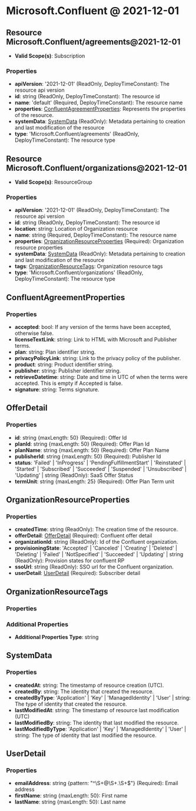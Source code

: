 # Microsoft.Confluent @ 2021-12-01

## Resource Microsoft.Confluent/agreements@2021-12-01
* **Valid Scope(s)**: Subscription
### Properties
* **apiVersion**: '2021-12-01' (ReadOnly, DeployTimeConstant): The resource api version
* **id**: string (ReadOnly, DeployTimeConstant): The resource id
* **name**: 'default' (Required, DeployTimeConstant): The resource name
* **properties**: [ConfluentAgreementProperties](#confluentagreementproperties): Represents the properties of the resource.
* **systemData**: [SystemData](#systemdata) (ReadOnly): Metadata pertaining to creation and last modification of the resource
* **type**: 'Microsoft.Confluent/agreements' (ReadOnly, DeployTimeConstant): The resource type

## Resource Microsoft.Confluent/organizations@2021-12-01
* **Valid Scope(s)**: ResourceGroup
### Properties
* **apiVersion**: '2021-12-01' (ReadOnly, DeployTimeConstant): The resource api version
* **id**: string (ReadOnly, DeployTimeConstant): The resource id
* **location**: string: Location of Organization resource
* **name**: string (Required, DeployTimeConstant): The resource name
* **properties**: [OrganizationResourceProperties](#organizationresourceproperties) (Required): Organization resource properties
* **systemData**: [SystemData](#systemdata) (ReadOnly): Metadata pertaining to creation and last modification of the resource
* **tags**: [OrganizationResourceTags](#organizationresourcetags): Organization resource tags
* **type**: 'Microsoft.Confluent/organizations' (ReadOnly, DeployTimeConstant): The resource type

## ConfluentAgreementProperties
### Properties
* **accepted**: bool: If any version of the terms have been accepted, otherwise false.
* **licenseTextLink**: string: Link to HTML with Microsoft and Publisher terms.
* **plan**: string: Plan identifier string.
* **privacyPolicyLink**: string: Link to the privacy policy of the publisher.
* **product**: string: Product identifier string.
* **publisher**: string: Publisher identifier string.
* **retrieveDatetime**: string: Date and time in UTC of when the terms were accepted. This is empty if Accepted is false.
* **signature**: string: Terms signature.

## OfferDetail
### Properties
* **id**: string {maxLength: 50} (Required): Offer Id
* **planId**: string {maxLength: 50} (Required): Offer Plan Id
* **planName**: string {maxLength: 50} (Required): Offer Plan Name
* **publisherId**: string {maxLength: 50} (Required): Publisher Id
* **status**: 'Failed' | 'InProgress' | 'PendingFulfillmentStart' | 'Reinstated' | 'Started' | 'Subscribed' | 'Succeeded' | 'Suspended' | 'Unsubscribed' | 'Updating' | string (ReadOnly): SaaS Offer Status
* **termUnit**: string {maxLength: 25} (Required): Offer Plan Term unit

## OrganizationResourceProperties
### Properties
* **createdTime**: string (ReadOnly): The creation time of the resource.
* **offerDetail**: [OfferDetail](#offerdetail) (Required): Confluent offer detail
* **organizationId**: string (ReadOnly): Id of the Confluent organization.
* **provisioningState**: 'Accepted' | 'Canceled' | 'Creating' | 'Deleted' | 'Deleting' | 'Failed' | 'NotSpecified' | 'Succeeded' | 'Updating' | string (ReadOnly): Provision states for confluent RP
* **ssoUrl**: string (ReadOnly): SSO url for the Confluent organization.
* **userDetail**: [UserDetail](#userdetail) (Required): Subscriber detail

## OrganizationResourceTags
### Properties
### Additional Properties
* **Additional Properties Type**: string

## SystemData
### Properties
* **createdAt**: string: The timestamp of resource creation (UTC).
* **createdBy**: string: The identity that created the resource.
* **createdByType**: 'Application' | 'Key' | 'ManagedIdentity' | 'User' | string: The type of identity that created the resource.
* **lastModifiedAt**: string: The timestamp of resource last modification (UTC)
* **lastModifiedBy**: string: The identity that last modified the resource.
* **lastModifiedByType**: 'Application' | 'Key' | 'ManagedIdentity' | 'User' | string: The type of identity that last modified the resource.

## UserDetail
### Properties
* **emailAddress**: string {pattern: "^\S+@\S+\.\S+$"} (Required): Email address
* **firstName**: string {maxLength: 50}: First name
* **lastName**: string {maxLength: 50}: Last name


